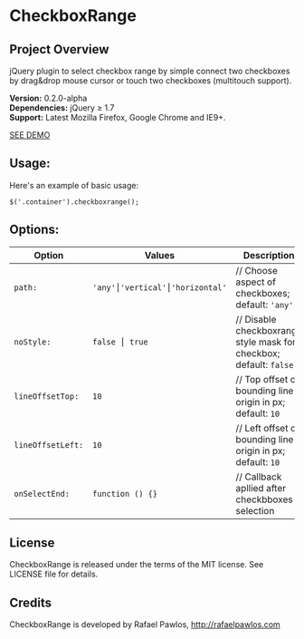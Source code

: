 CheckboxRange
=============


Project Overview
----------------

jQuery plugin to select checkbox range by simple connect two checkboxes by drag&drop mouse cursor or touch two checkboxes (multitouch support).  

**Version:** 0.2.0-alpha  
**Dependencies:** jQuery ≥ 1.7  
**Support:** Latest Mozilla Firefox, Google Chrome and IE9+.   

[SEE DEMO](http://rafaelpawlos.com/checkboxrange)

Usage:
----------------

Here's an example of basic usage:

	$('.container').checkboxrange();


Options:
----------------

Option            | Values                              | Description
----------------- | ----------------------------------- | -----------
`path:`           | `'any'⎮'vertical'⎮'horizontal'`     | // Choose aspect of checkboxes; default: `'any'`
`noStyle:`        | `false ⎮ true`                      | // Disable checkboxrange style mask for checkbox; default: `false`
`lineOffsetTop:`  | `10`                                | // Top offset of bounding line origin in px; default: `10`
`lineOffsetLeft:` | `10`                                | // Left offset of bounding line origin in px; default: `10`
`onSelectEnd:`    | `function () {}`                    | // Callback apllied after checkbboxes selection


License
----------------

CheckboxRange is released under the terms of the MIT license. See LICENSE file for details.


Credits
----------------

CheckboxRange is developed by Rafael Pawlos, http://rafaelpawlos.com
